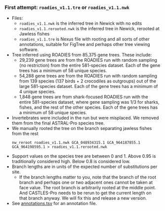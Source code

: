 ### First attempt: `roadies_v1.1.tre` or `roadies_v1.1.nwk`
* Files:
	* `roadies_v1.1.nwk` is the inferred tree in Newick with no edits
	* `roadies_v1.1.rerooted.nwk` is the inferred tree in Newick, rerooted at Jawless fishes
	* `roadies_v1.1.tre` is Nexus file with rooting and all sorts of other annotations, suitable for FigTree and perhaps other tree viewing software. 
* Tree inferred using ROADIES from 85,375 gene trees. These include:
	- 29,239 gene trees are from the ROADIES run with random sampling (no restriction) from the entire 581-species dataset. Each of the gene trees has a minimum of 58 unique species. 
	- 54,288 gene trees are from the ROADIES run with random sampling from 139 species (137 birds + 2 crocodiles as outgroups) out of the large 581-species dataset. Each of the gene trees has a minimum of 4 unique species.
	- 1,848 gene trees are from shark-focused ROADIES run with the entire 581-species dataset, where gene sampling was 1/3 for sharks, fishes, and the rest of the other species. Each of the gene trees has a minimum of 58 unique species.
* Invertebrates were included in the run but were misplaced. We removed them from the final ASTRAL-Pro species tree. 
* We manually rooted the tree on the branch separating jawless fishes from the rest 
	```
	nw_reroot roadies_v1.1.nwk GCA_048934315.1 GCA_964187855.1 GCA_964198595.1 > roadies_v1.1.rerooted.nwk
	```
* Support values on the species tree are between 0 and 1. Above 0.95 is traditionally considered high. Below 0.8 is considered low. 
* Branch lengths are in units of the expected number of substitutions per site. 
	* If the branch lengths matter to you, note that the branch of the root branch and perhaps one or two adjacent ones cannot be taken at face value. The root branch is arbitrarily rooted at the middle point. And CASTLES-Pro needs to be rerun to get the current length on that branch anyway. We will fix this and release a new version. 
* See [annotations.tsv](annotations.tsv) for an annotation file. 
